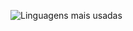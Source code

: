 ![Linguagens mais usadas](https://github-readme-stats.vercel.app/api/top-langs/?username=AnaDalmora&layout=compact&theme=dark)
